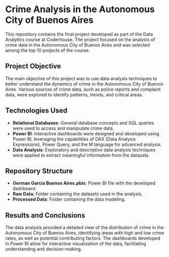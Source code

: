 # Crime Analysis in the Autonomous City of Buenos Aires

This repository contains the final project developed as part of the Data Analytics course at Coderhouse. The project focused on the analysis of crime data in the Autonomous City of Buenos Aires and was selected among the top 10 projects of the course.

## Project Objective

The main objective of this project was to use data analysis techniques to better understand the dynamics of crime in the Autonomous City of Buenos Aires. Various sources of crime data, such as police reports and complaint data, were explored to identify patterns, trends, and critical areas.

## Technologies Used

- **Relational Databases**: General database concepts and SQL queries were used to access and manipulate crime data.
- **Power BI**: Interactive dashboards were designed and developed using Power BI, leveraging the capabilities of DAX (Data Analysis Expressions), Power Query, and the M language for advanced analysis.
- **Data Analysis**: Exploratory and descriptive data analysis techniques were applied to extract meaningful information from the datasets.

## Repository Structure

- **German Garcia Buenos Aires.pbix**: Power BI file with the developed dashboard.
- **Raw Data**: Folder containing the datasets used in the analysis.
- **Processed Data**: Folder containing the data modeling.

## Results and Conclusions

The data analysis provided a detailed view of the distribution of crime in the Autonomous City of Buenos Aires, identifying areas with high and low crime rates, as well as potential contributing factors. The dashboards developed in Power BI allow for interactive visualization of the data, facilitating understanding and decision-making.
